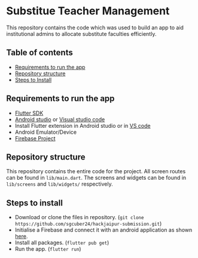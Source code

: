 # Substitue Teacher Management

This repository contains the code which was used to build an app to aid institutional admins to allocate substitute faculties efficiently. 

## Table of contents

* [Requirements to run the app](#requirements)
* [Repository structure](#repository-structure)
* [Steps to Install](#steps)


## <a name="requirements"></a>Requirements to run the app ##

* [Flutter SDK](https://flutter.dev/docs/get-started/install)
* [Android studio](https://developer.android.com/studio/install) or [Visual studio code](https://code.visualstudio.com/download)
* Install Flutter extension in Android studio or in [VS code](https://marketplace.visualstudio.com/items?itemName=Dart-Code.flutter)
* Android Emulator/Device
* [Firebase Project](https://console.firebase.google.com/)

## <a name="repository-structure"></a>Repository structure ##

This repository contains the entire code for the project. All screen routes can be found in ```lib/main.dart```. The screens and widgets can be found in ```lib/screens``` and ```lib/widgets/``` respectively.

## <a name="steps"></a>Steps to install ##

* Download or clone the files in repository. (```git clone https://github.com/sgcuber24/hackjaipur-submission.git```)
* Initialise a Firebase and connect it with an android application as shown [here](https://firebase.google.com/docs/android/setup#add_the_sdk).
* Install all packages. (```flutter pub get```)
* Run the app. (```flutter run```)

